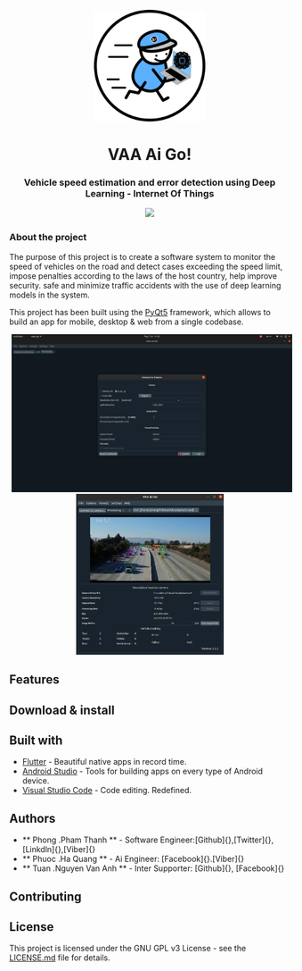 <p align="center">
  <img src="assets/logo/logo.png" width="200">
</p>
<h1 align="center">VAA Ai Go!</h1>
<h3 align="center">Vehicle speed estimation and error detection using Deep Learning - Internet Of Things</h3>

<p align="center">
  <a href="https://opensource.org/licenses/MIT">
    <img src="https://img.shields.io/github/license/jesusrp98/spacex-go.svg?style=for-the-badge">
  </a>
</p> 

### About the project
The purpose of this project is to create a software system to monitor the speed of vehicles on the road and detect cases exceeding the speed limit, impose penalties according to the laws of the host country, help improve security. safe and minimize traffic accidents with the use of deep learning models in the system.

This project has been built using the [PyQt5](https://www.qt.io/design?utm_campaign=Navigation%202019&utm_source=Nav%202019) framework, which allows to build an app for mobile, desktop & web from a single codebase.

<p align="center">
<img src="assets/img/dialog.png" width="512" hspace="4">
  <img src="assets/img/processing.png" width="265" hspace="10">
</p>

## Features

## Download & install

## Built with
- [Flutter](https://flutter.dev/) - Beautiful native apps in record time.
- [Android Studio](https://developer.android.com/studio/index.html/) - Tools for building apps on every type of Android device.
- [Visual Studio Code](https://code.visualstudio.com/) - Code editing. Redefined.

## Authors
- ** Phong .Pham Thanh ** - Software Engineer:[Github]{},[Twitter]{},[Linkdln]{},[Viber]{}
- ** Phuoc .Ha Quang ** - Ai Engineer: [Facebook]{}.[Viber]{}
- ** Tuan .Nguyen Van Anh ** - Inter Supporter: [Github]{}, [Facebook]{}

## Contributing


## License
This project is licensed under the GNU GPL v3 License - see the [LICENSE.md](LICENSE.md) file for details.
